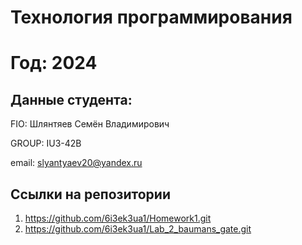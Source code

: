 # Технология программирования
# Год: 2024

## Данные студента:

FIO: Шлянтяев Семён Владимирович

GROUP: IU3-42B

email: slyantyaev20@yandex.ru

## Ссылки на репозитории

1. https://github.com/6i3ek3ua1/Homework1.git
2. https://github.com/6i3ek3ua1/Lab_2_baumans_gate.git

